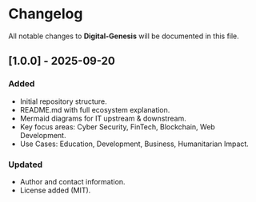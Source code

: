 # Changelog

All notable changes to **Digital-Genesis** will be documented in this file.

## [1.0.0] - 2025-09-20
### Added
- Initial repository structure.
- README.md with full ecosystem explanation.
- Mermaid diagrams for IT upstream & downstream.
- Key focus areas: Cyber Security, FinTech, Blockchain, Web Development.
- Use Cases: Education, Development, Business, Humanitarian Impact.

### Updated
- Author and contact information.
- License added (MIT).
